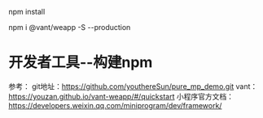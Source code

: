 npm install 

npm i @vant/weapp -S --production

开发者工具--构建npm
=============================
参考：
git地址：https://github.com/youthereSun/pure_mp_demo.git
vant：https://youzan.github.io/vant-weapp/#/quickstart
小程序官方文档：https://developers.weixin.qq.com/miniprogram/dev/framework/
